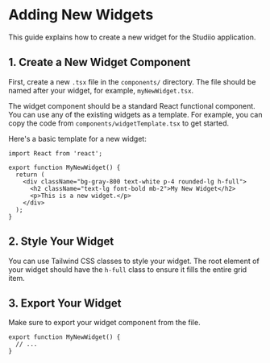 # Adding New Widgets

This guide explains how to create a new widget for the Studiio application.

## 1. Create a New Widget Component

First, create a new `.tsx` file in the `components/` directory. The file should be named after your widget, for example, `myNewWidget.tsx`.

The widget component should be a standard React functional component. You can use any of the existing widgets as a template. For example, you can copy the code from `components/widgetTemplate.tsx` to get started.

Here's a basic template for a new widget:

```tsx
import React from 'react';

export function MyNewWidget() {
  return (
    <div className="bg-gray-800 text-white p-4 rounded-lg h-full">
      <h2 className="text-lg font-bold mb-2">My New Widget</h2>
      <p>This is a new widget.</p>
    </div>
  );
}
```

## 2. Style Your Widget

You can use Tailwind CSS classes to style your widget. The root element of your widget should have the `h-full` class to ensure it fills the entire grid item.

## 3. Export Your Widget

Make sure to export your widget component from the file.

```tsx
export function MyNewWidget() {
  // ...
}
```

